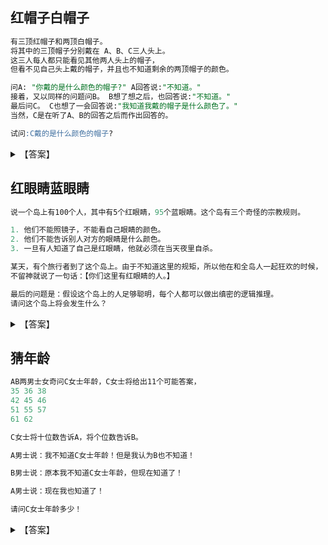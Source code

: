 ## 红帽子白帽子
```sql
有三顶红帽子和两顶白帽子。
将其中的三顶帽子分别戴在 A、B、C三人头上。
这三人每人都只能看见其他两人头上的帽子，
但看不见自己头上戴的帽子，并且也不知道剩余的两顶帽子的颜色。 

问A: "你戴的是什么颜色的帽子?" A回答说:"不知道。"  
接着，又以同样的问题问B。 B想了想之后，也回答说:"不知道。"  
最后问C。 C也想了一会回答说:"我知道我戴的帽子是什么颜色了。"  
当然，C是在听了A、B的回答之后而作出回答的。  

试问:C戴的是什么颜色的帽子?
```

<details>
<summary>【答案】</summary>

> **答案：红帽**
</details>

## 红眼睛蓝眼睛
```sql
说一个岛上有100个人，其中有5个红眼睛，95个蓝眼睛。这个岛有三个奇怪的宗教规则。

1. 他们不能照镜子，不能看自己眼睛的颜色。
2. 他们不能告诉别人对方的眼睛是什么颜色。
3. 一旦有人知道了自己是红眼睛，他就必须在当天夜里自杀。

某天，有个旅行者到了这个岛上。由于不知道这里的规矩，所以他在和全岛人一起狂欢的时候，
不留神就说了一句话：【你们这里有红眼睛的人。】

最后的问题是：假设这个岛上的人足够聪明，每个人都可以做出缜密的逻辑推理。
请问这个岛上将会发生什么？
```
<details>
<summary>【答案】</summary>

> **答案：到了第五天夜里，五个红眼睛一起自杀**

?> 如果这个岛上只有1个红眼睛，其他人都是蓝眼睛。那么，当旅行者说了这句话之后，此人立刻就会知道自己是红眼睛，他就会在当天自杀。即，当n取第一个值n0=1时，命题成立。  
假设当这个岛上有N个红眼睛的时候，在旅行者说了这句话之后的第N天，这些红眼睛会全部自杀。  
那么，当这个岛上有N+1个红眼睛的时候，在每个红眼睛看来，岛上都确定有N个红眼睛，并等待着他们在第N天自杀。而在第N天，大家都没有自杀。所以一到第N+1天，每个红眼睛都明白了这个岛上还有第N+1个红眼睛——他自己。于是大家都在第N+1天自杀了。

`所以命题得证：如果这个岛上有N个红眼睛，那么在旅行者说这句话的第N天，他们全部都会自杀。`
</details>



## 猜年龄
```sql
AB两男士女奇问C女士年龄，C女士将给出11个可能答案，  
35 36 38  
42 45 46  
51 55 57  
61 62  

C女士将十位数告诉A，将个位数告诉B。

A男士说：我不知道C女士年龄！但是我认为B也不知道！

B男士说：原本我不知道C女士年龄，但现在知道了！

A男士说：现在我也知道了！

请问C女士年龄多少！
```
<details>
<summary>【答案】</summary>

?> 答案：根据A男士肯定B男士不知道而假设38和57岁B男士则直接知道，排除十位数为3和5的年龄，  
A假设B为2的情况下无法得出年龄，然而B知道了年龄，说明B知道的个位数为1，则C女士年龄为61。 
</details>
